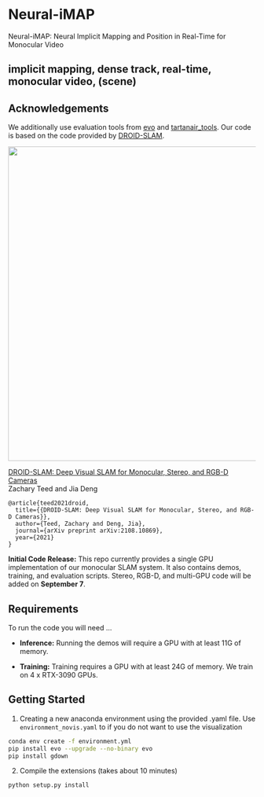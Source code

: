 # Neural-iMAP
Neural-iMAP: Neural Implicit Mapping and Position in Real-Time for Monocular Video
## implicit mapping, dense track, real-time, monocular video, (scene)


## Acknowledgements
We additionally use evaluation tools from [evo](https://github.com/MichaelGrupp/evo) and [tartanair_tools](https://github.com/castacks/tartanair_tools). Our code is based on the code provided by [DROID-SLAM](https://github.com/princeton-vl/DROID-SLAM).

<center><img src="misc/DROID.png" width="640" style="center"></center>

[DROID-SLAM: Deep Visual SLAM for Monocular, Stereo, and RGB-D Cameras](https://arxiv.org/abs/2108.10869)  
Zachary Teed and Jia Deng

```
@article{teed2021droid,
  title={{DROID-SLAM: Deep Visual SLAM for Monocular, Stereo, and RGB-D Cameras}},
  author={Teed, Zachary and Deng, Jia},
  journal={arXiv preprint arXiv:2108.10869},
  year={2021}
}
```

**Initial Code Release:** This repo currently provides a single GPU implementation of our monocular SLAM system. It also contains demos, training, and evaluation scripts. Stereo, RGB-D, and multi-GPU code will be added on **September 7**.


## Requirements

To run the code you will need ...
* **Inference:** Running the demos will require a GPU with at least 11G of memory. 

* **Training:** Training requires a GPU with at least 24G of memory. We train on 4 x RTX-3090 GPUs.

## Getting Started
1. Creating a new anaconda environment using the provided .yaml file. Use `environment_novis.yaml` to if you do not want to use the visualization
```Bash
conda env create -f environment.yml
pip install evo --upgrade --no-binary evo
pip install gdown
```

2. Compile the extensions (takes about 10 minutes)
```Bash
python setup.py install
```
